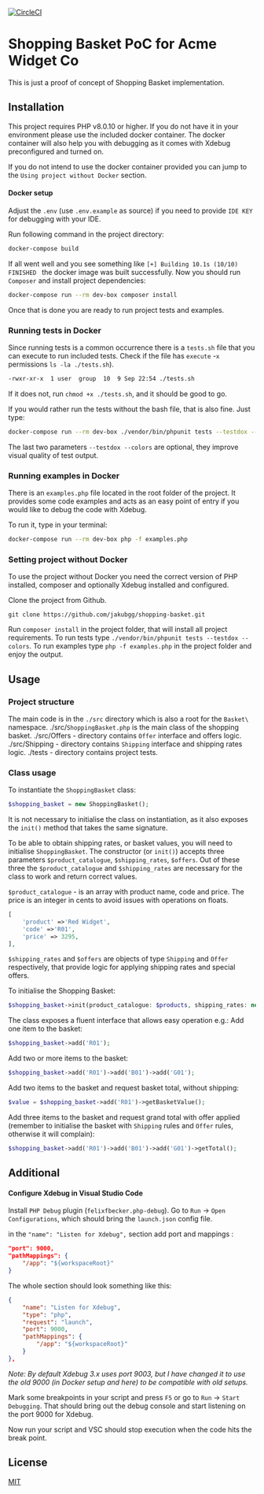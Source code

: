 [![CircleCI](https://circleci.com/gh/jakubgg/shopping-basket/tree/circleci-project-setup.svg?style=shield)](https://circleci.com/gh/jakubgg/shopping-basket/tree/circleci-project-setup)

# Shopping Basket PoC for Acme Widget Co

This is just a proof of concept of Shopping Basket implementation. 

## Installation

This project requires PHP v8.0.10 or higher. 
If you do not have it in your environment please use the included docker container.
The docker container will also help you with debugging as it comes with Xdebug preconfigured and turned on.

If you do not intend to use the docker container provided you can jump to the `Using project without Docker` section.

#### Docker setup
Adjust the `.env` (use `.env.example` as source) if you need to provide `IDE KEY` for debugging with your IDE.

Run following command in the project directory:

```bash
docker-compose build
```

If all went well and you see something like `[+] Building 10.1s (10/10) FINISHED ` the docker image was built successfully.
Now you should run `Composer` and install project dependencies:

```bash
docker-compose run --rm dev-box composer install
```

Once that is done you are ready to run project tests and examples. 

### Running tests in Docker
Since running tests is a common occurrence there is a `tests.sh` file that you can execute to run included tests.
Check if the file has `execute` -`x` permissions `ls -la ./tests.sh`). 

```bash
-rwxr-xr-x  1 user  group  10  9 Sep 22:54 ./tests.sh
```
If it does not, run `chmod +x ./tests.sh`, and it should be good to go. 

If you would rather run the tests without the bash file, that is also fine. Just type:

```bash
docker-compose run --rm dev-box ./vendor/bin/phpunit tests --testdox --colors
```
The last two parameters `--testdox --colors` are optional, they improve visual quality of test output.

### Running examples in Docker
There is an `examples.php` file located in the root folder of the project. 
It provides some code examples and acts as an easy point of entry if you would like to debug the code with Xdebug. 

To run it, type in your terminal:
```bash
docker-compose run --rm dev-box php -f examples.php
```

### Setting project without Docker
To use the project without Docker you need the correct version of PHP installed, composer and optionally Xdebug installed and configured. 

Clone the project from Github. 
```
git clone https://github.com/jakubgg/shopping-basket.git
```

Run `composer install` in the project folder,  that will install all project requirements. 
To run tests type `./vendor/bin/phpunit tests --testdox --colors`.
To run examples type `php -f examples.php` in the project folder and enjoy the output.


## Usage

### Project structure
The main code is in the `./src` directory which is also a root for the `Basket\` namespace.
./src/`ShoppingBasket.php` is the main class of the shopping basket. 
./src/Offers - directory contains `Offer` interface and offers logic. 
./src/Shipping - directory contains `Shipping` interface and shipping rates logic.
./tests - directory contains project tests. 

### Class usage
To instantiate the `ShoppingBasket` class:
```php
$shopping_basket = new ShoppingBasket();
```
It is not necessary to initialise the class on instantiation, as it also exposes the `init()` method that takes the same signature. 

To be able to obtain shipping rates, or basket values, you will need to initialise `ShoppingBasket`.
The constructor (or `init()`) accepts three parameters `$product_catalogue`, `$shipping_rates`, `$offers`. 
Out of these three the `$product_catalogue` and `$shipping_rates` are necessary for the class to work and return correct values.

`$product_catalogue` - is an array with product name, code and price. The price is an integer in cents to avoid issues with operations on floats. 
```php
[
    'product' =>'Red Widget',
    'code' =>'R01',
    'price' => 3295,
],
```
`$shipping_rates` and `$offers` are objects of type `Shipping` and `Offer` respectively, that provide logic for applying shipping rates and special offers. 

To initialise the Shopping Basket:
```php
$shopping_basket->init(product_catalogue: $products, shipping_rates: new StandardShipping(), offers: new RedOffer());
```

The class exposes a fluent interface that allows easy operation e.g.:
Add one item to the basket:
```php
$shopping_basket->add('R01');
```

Add two or more items to the basket:
```php
$shopping_basket->add('R01')->add('B01')->add('G01');
```

Add two items to the basket and request basket total, without shipping:
```php
$value = $shopping_basket->add('R01')->getBasketValue();
```

Add three items to the basket and request grand total with offer applied (remember to initialise the basket with `Shipping` rules and `Offer` rules, otherwise it will complain):
```php
$shopping_basket->add('R01')->add('B01')->add('G01')->getTotal();
```


## Additional

#### Configure Xdebug in Visual Studio Code 
Install `PHP Debug` plugin (`felixfbecker.php-debug`).
Go to `Run` -> `Open Configurations`, which should bring the `launch.json` config file.

in the `"name": "Listen for Xdebug",` section add port and mappings : 

```json
"port": 9000,
"pathMappings": {
    "/app": "${workspaceRoot}"
}
```

The whole section should look something like this:

```json
{
    "name": "Listen for Xdebug",
    "type": "php",
    "request": "launch",
    "port": 9000,
    "pathMappings": {
        "/app": "${workspaceRoot}"
    }
},
```

_Note: By default Xdebug 3.x uses port 9003, but I have changed it to use the old 9000 (in Docker setup and here) to be compatible with old setups._

Mark some breakpoints in your script and press `F5` or go to `Run` -> `Start Debugging`. That should bring out the debug console and start listening on the port 9000 for Xdebug. 

Now run your script and VSC should stop execution when the code hits the break point. 


## License
[MIT](https://choosealicense.com/licenses/mit/)